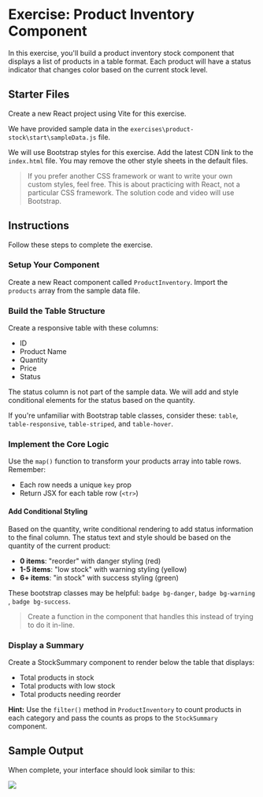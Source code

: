 # Exercise: Product Inventory Component

In this exercise, you'll build a product inventory stock component that displays a list of products in a table format. Each product will have a status indicator that changes color based on the current stock level.

## Starter Files

Create a new React project using Vite for this exercise.

We have provided sample data in the `exercises\product-stock\start\sampleData.js` file.

We will use Bootstrap styles for this exercise. Add the latest CDN link to the `index.html` file. You may remove the other style sheets in the default files.

> If you prefer another CSS framework or want to write your own custom styles, feel free. This is about practicing with React, not a particular CSS framework. The solution code and video will use Bootstrap.

## Instructions

Follow these steps to complete the exercise.

### Setup Your Component

Create a new React component called `ProductInventory`. Import the `products` array from the sample data file.

### Build the Table Structure
Create a responsive table with these columns:
- ID
- Product Name
- Quantity
- Price
- Status

The status column is not part of the sample data. We will add and style conditional elements for the status based on the quantity.

If you're unfamiliar with Bootstrap table classes, consider these: `table`, `table-responsive`, `table-striped`,  and `table-hover`.

### Implement the Core Logic

Use the `map()` function to transform your products array into table rows. Remember:
- Each row needs a unique `key` prop
- Return JSX for each table row (`<tr>`)

#### Add Conditional Styling
Based on the quantity, write conditional rendering to add status information to the final column. The status text and style should be based on the quantity of the current product:
- **0 items**: "reorder" with danger styling (red)
- **1-5 items**: "low stock" with warning styling (yellow)
- **6+ items**: "in stock" with success styling (green)

These bootstrap classes may be helpful: `badge bg-danger`, `badge bg-warning` , `badge bg-success`.

> Create a function in the component that handles this instead of trying to do it in-line.

### Display a Summary

Create a StockSummary component to render below the table that displays:
- Total products in stock
- Total products with low stock
- Total products needing reorder

**Hint:** Use the `filter()` method in `ProductInventory` to count products in each category and pass the counts as props to the `StockSummary` component.

## Sample Output

When complete, your interface should look similar to this:

![](../../_assets/product-exercise/sample-output.png)